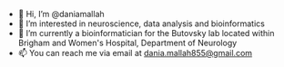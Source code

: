 - 👋 Hi, I’m @daniamallah
- 👀 I’m interested in neuroscience, data analysis and bioinformatics
- 🌱 I’m currently a bioinformatician for the Butovsky lab located within Brigham and Women's Hospital, Department of Neurology  
- 📫 You can reach me via email at dania.mallah855@gmail.com

<!---
daniamallah/daniamallah is a ✨ special ✨ repository because its `README.md` (this file) appears on your GitHub profile.
You can click the Preview link to take a look at your changes.
--->

